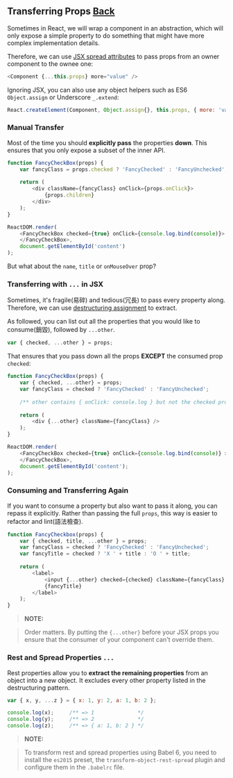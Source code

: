 ## Transferring Props [Back](./../react.md)

Sometimes in React, we will wrap a component in an abstraction, which will only expose a simple property to do something that might have more complex implementation details.

Therefore, we can use [JSX spread attributes](./../jsx_spread_attributes/jsx_spread_attributes.md) to pass props from an owner component to the ownee one:

```js
<Component {...this.props} more="value" />
```

Ignoring JSX, you can also use any object helpers such as ES6 `Object.assign` or Underscore `_.extend`:

```js
React.createElement(Component, Object.assign{}, this.props, { more: 'value' });
```

### Manual Transfer

Most of the time you should **explicitly pass** the properties **down**. This ensures that you only expose a subset of the inner API.

```js
function FancyCheckBox(props) {
    var fancyClass = props.checked ? 'FancyChecked' : 'FancyUnchecked';
    
    return (
        <div className={fancyClass} onClick={props.onClick}>
            {props.children}
        </div>
    );
}

ReactDOM.render(
    <FancyCheckBox checked={true} onClick={console.log.bind(console)}>
    </FancyCheckBox>,
    document.getElementById('content')
);
```

But what about the `name`, `title` or `onMouseOver` prop?

### Transferring with `...` in JSX

Sometimes, it's fragile(易碎) and tedious(冗長) to pass every property along. Therefore, we can use [destructuring assignment](https://developer.mozilla.org/en-US/docs/Web/JavaScript/Reference/Operators/Destructuring_assignment) to extract.

As followed, you can list out all the properties that you would like to consume(銷毀), followed by `...other`.

```js
var { checked, ...other } = props;
```

That ensures that you pass down all the props **EXCEPT** the consumed prop `checked`:

```js
function FancyCheckBox(props) {
    var { checked, ...other} = props;
    var fancyClass = checked ? 'FancyChecked' : 'FancyUnchecked';
    
    /** other contains { onClick: console.log } but not the checked property */
    
    return (
        <div {...other} className={fancyClass} />
    );
}

ReactDOM.render(
    <FancyCheckBox checked={true} onClick={console.log.bind(console)} >
    </FancyCheckBox>,
    document.getElementById('content');
);
```

### Consuming and Transferring Again

If you want to consume a property but also want to pass it along, you can repass it explicitly. Rather than passing the full `props`, this way is easier to refactor and lint(語法檢查).

```js
function FancyCheckbox(props) {
    var { checked, title, ...other } = props;
    var fancyClass = checked ? 'FancyChecked' : 'FancyUnchecked';
    var fancyTitle = checked ? 'X ' + title : 'O ' + title;
    
    return (
        <label>
            <input {...other} checked={checked} className={fancyClass} type="checkbox" />
            {fancyTitle}
        </label>
    );
}
```

> **NOTE:**

> Order matters. By putting the `{...other}` before your JSX props you ensure that the consumer of your component can't override them.

### Rest and Spread Properties `...`

Rest properties allow you to **extract the remaining properties** from an object into a new object. It excludes every other property listed in the destructuring pattern.

```js
var { x, y, ...z } = { x: 1, y: 2, a: 1, b: 2 };

console.log(x);     /** => 1              */
console.log(y);     /** => 2              */
console.log(z);     /** => { a: 1, b: 2 } */
```

> **NOTE:**

> To transform rest and spread properties using Babel 6, you need to install the `es2015` preset, the `transform-object-rest-spread` plugin and configure them in the `.babelrc` file.